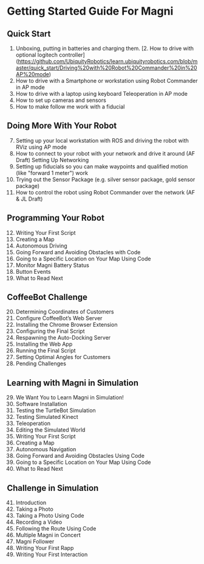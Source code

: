 # Getting Started Guide For Magni

## Quick Start

1.	Unboxing, putting in batteries and charging them.
[2.	How to drive with optional logitech controller] (https://github.com/UbiquityRobotics/learn.ubiquityrobotics.com/blob/master/quick_start/Driving%20with%20Robot%20Commander%20in%20AP%20mode)
3.	How to drive with a Smartphone or workstation using Robot Commander in AP mode
4.	How to drive with a laptop using keyboard Teleoperation in AP mode
5.	How to set up cameras and sensors
6.	How to make follow me work with a fiducial
	
##	Doing More With Your Robot
7.	Setting up your local workstation with ROS and driving the robot with RViz using AP mode
8.	How to connect to your robot with your network and drive it around  (AF Draft) Setting Up Networking
9.	Setting up fiducials so you can make waypoints and qualified motion (like "forward 1 meter") work
10.	Trying out the Sensor Package (e.g. silver sensor package, gold sensor package)
11.	How to control the robot using Robot Commander over the network (AF & JL Draft)
	
##	Programming Your Robot
12.	Writing Your First Script
13.	Creating a Map
14.	Autonomous Driving
15.	Going Forward and Avoiding Obstacles with Code
16.	Going to a Specific Location on Your Map Using Code
17.	Monitor Magni Battery Status
18.	Button Events
19.	What to Read Next
	
##	CoffeeBot Challenge
20.	Determining Coordinates of Customers
21.	Configure CoffeeBot’s Web Server
22.	Installing the Chrome Browser Extension
23.	Configuring the Final Script
24.	Respawning the Auto-Docking Server
25.	Installing the Web App
26.	Running the Final Script
27.	Setting Optimal Angles for Customers
28.	Pending Challenges
	
##	Learning with Magni in Simulation
29.	We Want You to Learn Magni in Simulation!
30.	Software Installation
31.	Testing the TurtleBot Simulation
32.	Testing Simulated Kinect
33.	Teleoperation
34.	Editing the Simulated World
35.	Writing Your First Script
36.	Creating a Map
37.	Autonomous Navigation
38.	Going Forward and Avoiding Obstacles Using Code
39.	Going to a Specific Location on Your Map Using Code
40.	What to Read Next
	
##	Challenge in Simulation
41.	Introduction
42.	Taking a Photo
43.	Taking a Photo Using Code
44.	Recording a Video
45.	Following the Route Using Code
46.	Multiple Magni in Concert
47.	Magni Follower
48.	Writing Your First Rapp
49.	Writing Your First Interaction
